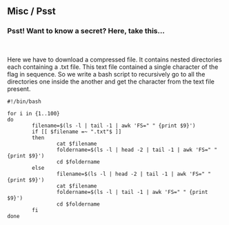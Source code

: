 ## Misc / Psst
### Psst! Want to know a secret? Here, take this...
<br>

Here we have to download a compressed file. It contains nested directories each containing a .txt file. This text file contained a single character of the flag in sequence. So we write a bash script to recursively go to all the directories one inside the another and get the character from the text file present.

```
#!/bin/bash

for i in {1..100}
do
        filename=$(ls -l | tail -1 | awk 'FS=" " {print $9}')
        if [[ $filename =~ ".txt"$ ]]
        then
                cat $filename
                foldername=$(ls -l | head -2 | tail -1 | awk 'FS=" " {print $9}')
                cd $foldername
        else
                filename=$(ls -l | head -2 | tail -1 | awk 'FS=" " {print $9}')
                cat $filename
                foldername=$(ls -l | tail -1 | awk 'FS=" " {print $9}')
                cd $foldername
        fi
done

```
